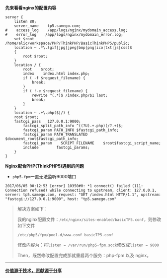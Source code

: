 **先来看看nginx的配置内容**

```nginx
server {
    listen 80;
    server_name    tp5.samego.com;
#    access_log    /app/logs/nginx/mydomain_access.log;
#    error_log    /app/logs/nginx/mydomain_error.log;
    set	$root	/home/alic/workspace/PHP/ThinkPHP/BasicThinkPHP5/public;
    location ~ .*\.(gif|jpg|jpeg|bmp|png|ico|txt|js|css)$
    {
        root $root;
    }
    location / {
        root    $root;
        index    index.html index.php;
        if ( -f $request_filename) {
            break;
        }
        if ( !-e $request_filename) {
            rewrite ^(.*)$ /index.php/$1 last;
            break;
        }
    }
    location ~ .+\.php($|/) {
	root $root;
	fastcgi_pass   127.0.0.1:9000;
        fastcgi_split_path_info ^((?U).+.php)(/?.+)$;
        fastcgi_param PATH_INFO $fastcgi_path_info;
        fastcgi_param PATH_TRANSLATED $document_root$fastcgi_path_info;
        fastcgi_param    SCRIPT_FILENAME    $root$fastcgi_script_name;
        include        fastcgi_params;
    }
}
```


**Nginx配合PHP(ThinkPHP5)遇到的问题**

- `php5-fpm`一直无法监听9000端口

```nginx
2017/06/05 00:12:53 [error] 10350#0: *1 connect() failed (111: Connection refused) while connecting to upstream, client: 127.0.0.1, server: tp5.samego.com, request: "GET /index.html HTTP/1.1", upstream: "fastcgi://127.0.0.1:9000", host: "tp5.samego.com"
```

>解决方案如下：
>
>我的nginx配置文件：`/etc/nginx/sites-enabled/basicTP5.conf`，则修改如下文件
>
>`/etc/php5/fpm/pool.d/www.conf basicTP5.conf`
>
>修改内容为：将`listen = /var/run/php5-fpm.sock`修改成`listen = 9000`
>
>Then，既然修改配置完成那就重启两个服务：php-fpm 以及 nginx。

___

**[价值源于技术，贡献源于分享](https://github.com/alicfeng)**
